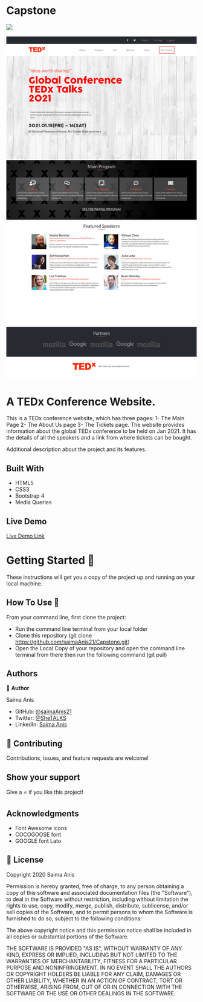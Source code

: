 # Capstone
![](https://img.shields.io/badge/Microverse-blueviolet)

![screenshot](images/screenshot-tedx.png)

# A TEDx Conference Website.

This is a TEDx conference website, which has three pages: 1- The Main Page 2- The About Us page 3- The Tickets page. The website provides information about the global TEDx conference to be held on Jan 2021. It has the details of all the speakers and a link from where tickets can be bought.

Additional description about the project and its features.

## Built With

- HTML5
- CSS3
- Bootstrap 4
- Media Queries

## Live Demo

[Live Demo Link](https://saimaanis21.github.io/Capstone/index.html)

# Getting Started 🚀

These instructions will get you a copy of the project up and running on your local machine.

## How To Use 🔧

From your command line, first clone the project:

- Run the command line terminal from your local folder
- Clone this repository (git clone https://github.com/saimaAnis21/Capstone.git)
- Open the Local Copy of your repository and open the command line terminal from there then run the   following command (git pull)


## Authors

👤 **Author**

Saima Anis

- GitHub: [@saimaAnis21](https://github.com/saimaAnis21)
- Twitter: [@SheTALKS](https://twitter.com/SheTALKS6)
- LinkedIn: [Saima Anis](https://www.linkedin.com/in/saima-anis-3a07921b2/)

## 🤝 Contributing

Contributions, issues, and feature requests are welcome!

## Show your support

Give a ⭐️ if you like this project!

## Acknowledgments

- Font Awesome icons
- COCOGOOSE font
- GOOGLE font Lato

## 📝 License

Copyright 2020 Saima Anis

Permission is hereby granted, free of charge, to any person obtaining a copy of this software and associated documentation files (the "Software"), to deal in the Software without restriction, including without limitation the rights to use, copy, modify, merge, publish, distribute, sublicense, and/or sell copies of the Software, and to permit persons to whom the Software is furnished to do so, subject to the following conditions:

The above copyright notice and this permission notice shall be included in all copies or substantial portions of the Software.

THE SOFTWARE IS PROVIDED "AS IS", WITHOUT WARRANTY OF ANY KIND, EXPRESS OR IMPLIED, INCLUDING BUT NOT LIMITED TO THE WARRANTIES OF MERCHANTABILITY, FITNESS FOR A PARTICULAR PURPOSE AND NONINFRINGEMENT. IN NO EVENT SHALL THE AUTHORS OR COPYRIGHT HOLDERS BE LIABLE FOR ANY CLAIM, DAMAGES OR OTHER LIABILITY, WHETHER IN AN ACTION OF CONTRACT, TORT OR OTHERWISE, ARISING FROM, OUT OF OR IN CONNECTION WITH THE SOFTWARE OR THE USE OR OTHER DEALINGS IN THE SOFTWARE.